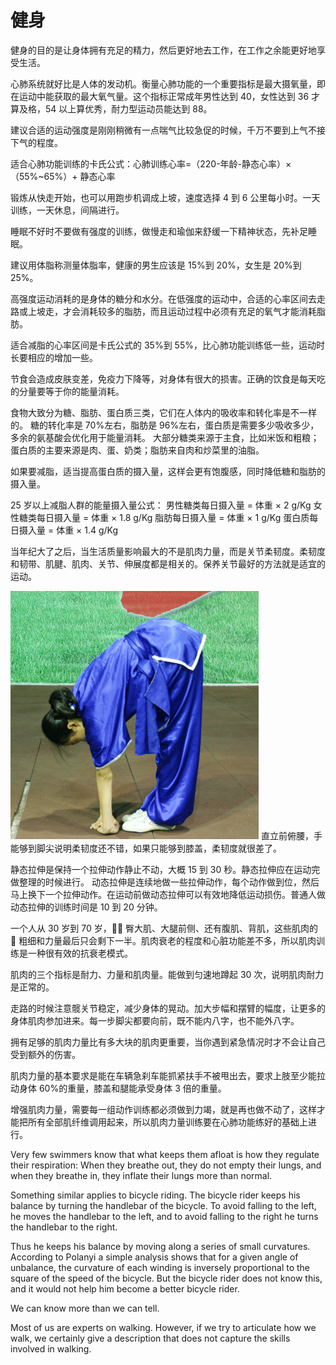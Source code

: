 # 健身

健身的目的是让身体拥有充足的精力，然后更好地去工作，在工作之余能更好地享受生活。

心肺系统就好比是人体的发动机。衡量心肺功能的一个重要指标是最大摄氧量，即在运动中能获取的最大氧气量。这个指标正常成年男性达到 40，女性达到 36 才算及格，54 以上算优秀，耐力型运动员能达到 88。

建议合适的运动强度是刚刚稍微有一点喘气比较急促的时候，千万不要到上气不接下气的程度。

适合心肺功能训练的卡氏公式：心肺训练心率=（220-年龄-静态心率）×（55%~65%）+ 静态心率

锻炼从快走开始，也可以用跑步机调成上坡，速度选择 4 到 6 公里每小时。一天训练，一天休息，间隔进行。

睡眠不好时不要做有强度的训练，做慢走和瑜伽来舒缓一下精神状态，先补足睡眠。

建议用体脂称测量体脂率，健康的男生应该是 15%到 20%，女生是 20%到 25%。

高强度运动消耗的是身体的糖分和水分。在低强度的运动中，合适的心率区间去走路或上坡走，才会消耗较多的脂肪，而且运动过程中必须有充足的氧气才能消耗脂肪。

适合减脂的心率区间是卡氏公式的 35%到 55%，比心肺功能训练低一些，运动时长要相应的增加一些。

节食会造成皮肤变差，免疫力下降等，对身体有很大的损害。正确的饮食是每天吃的分量要等于你的能量消耗。

食物大致分为糖、脂肪、蛋白质三类，它们在人体内的吸收率和转化率是不一样的。
糖的转化率是 70%左右，脂肪是 96%左右，蛋白质是需要多少吸收多少，多余的氨基酸会优化用于能量消耗。
大部分糖类来源于主食，比如米饭和粗粮；蛋白质的主要来源是肉、蛋、奶类；脂肪来自肉和炒菜里的油脂。

如果要减脂，适当提高蛋白质的摄入量，这样会更有饱腹感，同时降低糖和脂肪的摄入量。

25 岁以上减脂人群的能量摄入量公式：
男性糖类每日摄入量 = 体重 × 2 g/Kg
女性糖类每日摄入量 = 体重 × 1.8 g/Kg
脂肪每日摄入量 = 体重 × 1 g/Kg
蛋白质每日摄入量 = 体重 × 1.4 g/Kg

当年纪大了之后，当生活质量影响最大的不是肌肉力量，而是关节柔韧度。柔韧度和韧带、肌腱、肌肉、关节、伸展度都是相关的。保养关节最好的方法就是适宜的运动。

![直立前俯腰](./images/bow.gif)
直立前俯腰，手能够到脚尖说明柔韧度还不错，如果只能够到膝盖，柔韧度就很差了。

静态拉伸是保持一个拉伸动作静止不动，大概 15 到 30 秒。静态拉伸应在运动完做整理的时候进行。
动态拉伸是连续地做一些拉伸动作，每个动作做到位，然后马上换下一个拉伸动作。在运动前做动态拉伸可以有效地降低运动损伤。普通人做动态拉伸的训练时间是 10 到 20 分钟。

一个人从 30 岁到 70 岁， 臀大肌、大腿前侧、还有腹肌、背肌，这些肌肉的  粗细和力量最后只会剩下一半。肌肉衰老的程度和心脏功能差不多，所以肌肉训练是一种很有效的抗衰老模式。

肌肉的三个指标是耐力、力量和肌肉量。能做到匀速地蹲起 30 次，说明肌肉耐力是正常的。

走路的时候注意髋关节稳定，减少身体的晃动。加大步幅和摆臂的幅度，让更多的身体肌肉参加进来。每一步脚尖都要向前，既不能内八字，也不能外八字。

拥有足够的肌肉力量比有多大块的肌肉更重要，当你遇到紧急情况时才不会让自己受到额外的伤害。

肌肉力量的基本要求是能在车辆急刹车能抓紧扶手不被甩出去，要求上肢至少能拉动身体 60%的重量，膝盖和腿能承受身体 3 倍的重量。

增强肌肉力量，需要每一组动作训练都必须做到力竭，就是再也做不动了，这样才能把所有全部肌纤维调用起来，所以肌肉力量训练要在心肺功能练好的基础上进行。

Very few swimmers know that what keeps them afloat is how they regulate their respiration: When they breathe out, they do not empty their lungs, and when they breathe in, they inflate their lungs more than normal.

Something similar applies to bicycle riding. The bicycle rider keeps his balance by turning the handlebar of the bicycle. To avoid falling to the left, he moves the handlebar to the left, and to avoid falling to the right he turns the handlebar to the right.

Thus he keeps his balance by moving along a series of small curvatures. According to Polanyi a simple analysis shows that for a given angle of unbalance, the curvature of each winding is inversely proportional to the square of the speed of the bicycle. But the bicycle rider does not know this, and it would not help him become a better bicycle rider.

We can know more than we can tell.

Most of us are experts on walking. However, if we try to articulate how we walk, we certainly give a description that does not capture the skills involved in walking.
